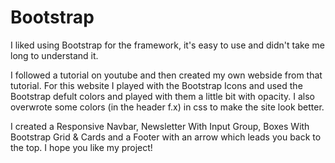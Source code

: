# Bootstrap

I liked using Bootstrap for the framework, it's easy to use and didn't take me long to understand it.  

I followed a tutorial on youtube and then created my own webside from that tutorial.
For this website I played with the Bootstrap Icons and used the Bootstrap defult colors and played with them a little bit with opacity. I also overwrote some colors (in the header f.x) in css to make the site look better.  

I created a Responsive Navbar, Newsletter With Input Group, Boxes With Bootstrap Grid & Cards and a Footer with an arrow which leads you back to the top. I hope you like my project!   